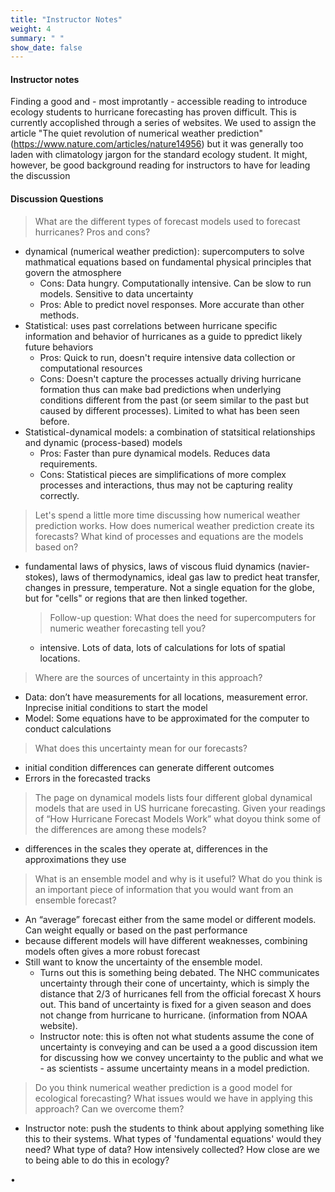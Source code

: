 ```yaml
---
title: "Instructor Notes"
weight: 4
summary: " "
show_date: false
---
```


#### Instructor notes

Finding a good and - most improtantly - accessible reading to introduce ecology students to hurricane forecasting has proven difficult. This is currently accoplished through a series of websites. We used to assign the article "The quiet revolution of numerical weather prediction" (https://www.nature.com/articles/nature14956) but it was generally too laden with climatology jargon for the standard ecology student. It might, however, be good background reading for instructors to have for leading the discussion

#### Discussion Questions

> What are the different types of forecast models used to forecast hurricanes? Pros and cons?
* dynamical (numerical weather prediction): supercomputers to solve mathmatical equations based on fundamental physical principles that govern the atmosphere
  * Cons: Data hungry. Computationally intensive. Can be slow to run models. Sensitive to data uncertainty
  * Pros: Able to predict novel responses. More accurate than other methods.
* Statistical: uses past correlations between hurricane specific information and behavior of  hurricanes as a guide to ppredict likely future behaviors
  * Pros: Quick to run, doesn't require intensive data collection or computational resources
  * Cons: Doesn't capture the processes actually driving hurricane formation thus can make bad predictions when underlying conditions different from the past (or seem similar to the past but caused by different processes). Limited to what has been seen before.
* Statistical-dynamical models: a combination of statsitical relationships and dynamic (process-based) models
  * Pros: Faster than pure dynamical models. Reduces data requirements.
  * Cons: Statistical pieces are simplifications of more complex processes and interactions, thus may not be capturing reality correctly.

> Let's spend a little more time discussing how numerical weather prediction works. How does numerical weather prediction create its forecasts? What kind of processes and equations are the models based on?
* fundamental laws of physics, laws of viscous fluid dynamics (navier-stokes), laws of thermodynamics, ideal gas law to predict heat transfer, changes in pressure, temperature. Not a single equation for the globe, but for "cells" or regions that are then linked together.
    > Follow-up question: What does the need for supercomputers for numeric weather forecasting tell you?
    * intensive. Lots of data, lots of calculations for lots of spatial locations.

> Where are the sources of uncertainty in this approach? 
  * Data: don’t have measurements for all locations, measurement error. Inprecise initial conditions to start the model
  * Model: Some equations have to be approximated for the computer to conduct calculations
  
> What does this uncertainty mean for our forecasts?
* initial condition differences can generate different outcomes
* Errors in the forecasted tracks

> The page on dynamical models lists four different global dynamical models that are used in US hurricane forecasting. Given your readings of “How Hurricane Forecast Models Work” what doyou think some of the differences are among these models?
* differences in the scales they operate at, differences in the approximations they use

> What is an ensemble model and why is it useful? What do you think is an important piece of information that you would want from an ensemble forecast?
* An “average” forecast either from the same model or different models. Can weight equally or based on the past performance
* because different models will have different weaknesses, combining models often gives a more robust forecast
* Still want to know the uncertainty of the ensemble model.
    * Turns out this is something being debated. The NHC communicates uncertainty through their cone of uncertainty, which is simply the distance that 2/3 of hurricanes fell from the official forecast X hours out. This band of uncertainty is fixed for a given season and does not change from hurricane to hurricane. (information from NOAA website).
    * Instructor note: this is often not what students assume the cone of uncertainty is conveying and can be used a a good discussion item for discussing how we convey uncertainty to the public and what we - as scientists - assume uncertainty means in a model prediction.
    
> Do you think numerical weather prediction is a good model for ecological forecasting? What issues would we have in applying this approach? Can we overcome them?
  * Instructor note: push the students to think about applying something like this to their systems. What types of 'fundamental equations' would they need? What type of data? How intensively collected? How close are we to being able to do this in ecology?
  
•
